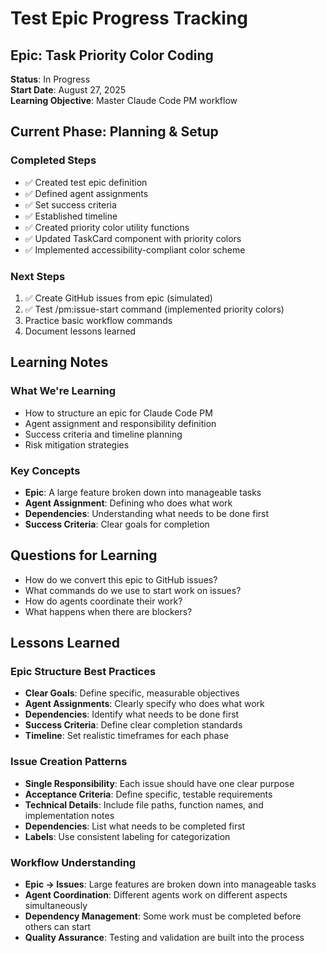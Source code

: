 # Test Epic Progress Tracking

## Epic: Task Priority Color Coding
**Status**: In Progress  
**Start Date**: August 27, 2025  
**Learning Objective**: Master Claude Code PM workflow

## Current Phase: Planning & Setup

### Completed Steps
- ✅ Created test epic definition
- ✅ Defined agent assignments
- ✅ Set success criteria
- ✅ Established timeline
- ✅ Created priority color utility functions
- ✅ Updated TaskCard component with priority colors
- ✅ Implemented accessibility-compliant color scheme

### Next Steps
1. ✅ Create GitHub issues from epic (simulated)
2. ✅ Test /pm:issue-start command (implemented priority colors)
3. Practice basic workflow commands
4. Document lessons learned

## Learning Notes

### What We're Learning
- How to structure an epic for Claude Code PM
- Agent assignment and responsibility definition
- Success criteria and timeline planning
- Risk mitigation strategies

### Key Concepts
- **Epic**: A large feature broken down into manageable tasks
- **Agent Assignment**: Defining who does what work
- **Dependencies**: Understanding what needs to be done first
- **Success Criteria**: Clear goals for completion

## Questions for Learning
- How do we convert this epic to GitHub issues?
- What commands do we use to start work on issues?
- How do agents coordinate their work?
- What happens when there are blockers?

## Lessons Learned

### Epic Structure Best Practices
- **Clear Goals**: Define specific, measurable objectives
- **Agent Assignments**: Clearly specify who does what work
- **Dependencies**: Identify what needs to be done first
- **Success Criteria**: Define clear completion standards
- **Timeline**: Set realistic timeframes for each phase

### Issue Creation Patterns
- **Single Responsibility**: Each issue should have one clear purpose
- **Acceptance Criteria**: Define specific, testable requirements
- **Technical Details**: Include file paths, function names, and implementation notes
- **Dependencies**: List what needs to be completed first
- **Labels**: Use consistent labeling for categorization

### Workflow Understanding
- **Epic → Issues**: Large features are broken down into manageable tasks
- **Agent Coordination**: Different agents work on different aspects simultaneously
- **Dependency Management**: Some work must be completed before others can start
- **Quality Assurance**: Testing and validation are built into the process
